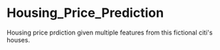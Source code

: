 # Housing_Price_Prediction

Housing price prdiction given multiple features from this fictional citi's houses.
